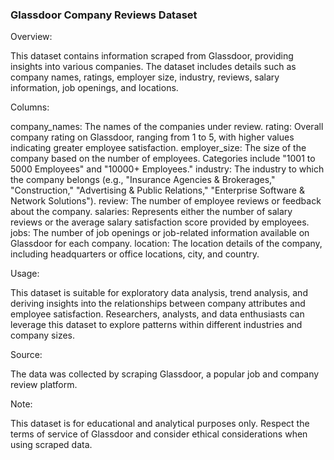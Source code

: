 ### Glassdoor Company Reviews Dataset

Overview:

This dataset contains information scraped from Glassdoor, providing insights into various companies. The dataset includes details such as company names, ratings, employer size, industry, reviews, salary information, job openings, and locations.

Columns:

company_names: The names of the companies under review. 
rating: Overall company rating on Glassdoor, ranging from 1 to 5, with higher values indicating greater employee satisfaction. 
employer_size: The size of the company based on the number of employees. Categories include "1001 to 5000 Employees" and "10000+ Employees." 
industry: The industry to which the company belongs (e.g., "Insurance Agencies & Brokerages," "Construction," "Advertising & Public Relations," "Enterprise Software & Network Solutions"). 
review: The number of employee reviews or feedback about the company. 
salaries: Represents either the number of salary reviews or the average salary satisfaction score provided by 
employees. jobs: The number of job openings or job-related information available on Glassdoor for each company. 
location: The location details of the company, including headquarters or office locations, city, and country.

Usage:

This dataset is suitable for exploratory data analysis, trend analysis, and deriving insights into the relationships between company attributes and employee satisfaction. Researchers, analysts, and data enthusiasts can leverage this dataset to explore patterns within different industries and company sizes.

Source:

The data was collected by scraping Glassdoor, a popular job and company review platform.

Note:

This dataset is for educational and analytical purposes only. Respect the terms of service of Glassdoor and consider ethical considerations when using scraped data.
